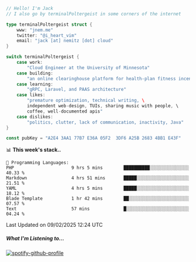 ```go
// Hello! I'm Jack
// I also go by terminalPoltergeist in some corners of the internet

type terminalPoltergeist struct {
    www: "jnem.me"
    twitter: "@i_heart_vim"
    email: "jack [at] nemitz [dot] cloud"
}

switch terminalPoltergeist {
    case work:
        "Cloud Engineer at the University of Minnesota"
    case building:
        "an online clearinghouse platform for health-plan fitness incentive programs"
    case learning:
        "gRPC, Laravel, and PAAS architecture"
    case likes:
        "premature optimization, technical writing, \
        independent web-design, TUIs, sharing music with people, \
        coffee, well-documented apis"
    case dislikes:
        "politics, clutter, lack of communication, inactivity, Java"
}

const pubKey = "A2E4 3AA1 77B7 E36A 05F2  3DF6 A25B 2683 4BB1 E43F"
```

<!--START_SECTION:waka-->
📊 **This week's stack..** 

```text
💬 Programming Languages: 
PHP                      9 hrs 5 mins        ██████████░░░░░░░░░░░░░░░   40.33 % 
Markdown                 4 hrs 51 mins       █████░░░░░░░░░░░░░░░░░░░░   21.51 % 
YAML                     4 hrs 5 mins        █████░░░░░░░░░░░░░░░░░░░░   18.12 % 
Blade Template           1 hr 42 mins        ██░░░░░░░░░░░░░░░░░░░░░░░   07.57 % 
Text                     57 mins             █░░░░░░░░░░░░░░░░░░░░░░░░   04.24 % 
```


 Last Updated on 09/02/2025 12:24 UTC
<!--END_SECTION:waka-->

##### What I'm Listening to...

[![spotify-github-profile](https://jnem.me/listening-item?maxAge=2592000)](https://jnem.me/listening)
